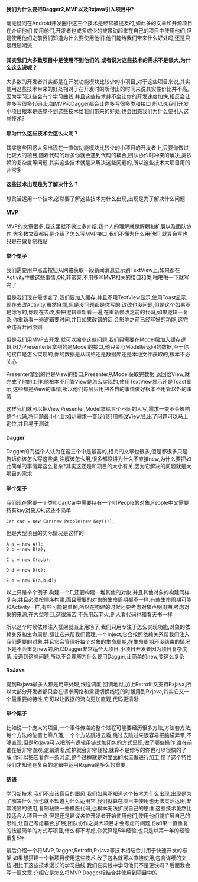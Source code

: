 #### 我们为什么要把Dagger2,MVP以及Rxjava引入项目中?

毫无疑问在Android开发圈中这三个技术是经常被提及的,如此多的文章和开源项目在介绍他们,使用他们,开发者也或多或少的被带动起来在自己的项目中使用他们,但是使用他们之前我们知道为什么要使用他们,他们能给我们带来什么好处吗,还是只是跟随潮流
#### 其实我们大多数项目中是使用不到他们的,或者说对这些技术的需求不是很大,为什么这么说呢？
大多数的开发者其实都是在开发功能模块比较少的小项目,对于这些项目来说,其实使用这些技术带来的好处相对于在开发时的所付出的时间来说其实性价比并不高,因为学习这些会有个学习曲线,并且这些技术并不会让你的开发速度加快,相反会让你多写很多代码,比如MVP和Dagger都会让你多写很多类和接口
所以说我们开发小项目根本是感觉不到这些技术给我们带来的好处,也会困惑我们为什么要引入这些技术?
#### 那为什么这些技术会这么火呢？
其实这些困惑大多出现在一直做功能模块比较少的小项目的开发者上,只要你做过比较大的项目,随着代码的增多你就会遇到代码的耦合,团队协作时冲突的解决,类依赖的复杂度等问题,其实这些技术就是来解决这些问题的,所以这些技术大项目用的非常多
#### 这些技术出现是为了解决什么？
想灵活运用一个技术,必然要了解这些技术为什么出现,出现是为了解决什么问题

#### MVP
MVP的文章很多,我这里就不做过多介绍,我个人的理解就是解耦和扩展以及团队协作,大多数文章都只是介绍了怎么写MVP接口,我们不懂为什么用他们,就算会写也只是在做复制粘贴
#### 举个栗子
我们需要用户点击按钮从网络获取一段新闻消息显示到TextView上,如果都在Activity中做这些事情,OK,非常爽,不用多写MVP相关的接口和类,啪啪啪一下就写完了

但是我们现在需求变了,我们要加入缓存,并且不用TextView显示,使用Toast显示,现在去改Activity,虽然麻烦,但是没问题都是你写的,改改也没问题,但是这个如果不是你写的,你现在去改,要把逻辑重新看一遍,在重新修改之前的代码,如果逻辑一复杂,你重新看一遍逻辑要时间,并且如果改错的话,会影响之前已经写好的功能,这完全违背开闭原则

但是我们用MVP去开发,就可以缩小这些问题,我们只需要在Model层加入缓存逻辑,因为Presenter层拿到的是Model的接口,他只关心Model层返回的数据,至于你的接口是怎么实现的,你的数据是从网络还是数据库还是本地文件获取的,根本不必关心

Presenter拿到的也是View的接口,Presenter从Model获取完数据,返回给View,就完成了他的工作,他根本不用管View是怎么实现的,使用TextView显示还是Toast显示,这些都是View的事情,所以他们每层只用把各自的事情做好根本不用管以外的事情

这样我们就可以把View,Presenter,Model拿给三个不同的人写,需求一变不会影响整个代码,将问题最小化,比如UI需求一变我们只用修改View层,出了问题可以马上定位,并且易于测试

#### Dagger

Dagger的门槛个人认为在这三个中是最高的,相关的文章也很多,但是都很多只是告诉你该怎么写这些类,注解该怎么用,很多都没讲为什么不直接new,为什么要把如此简单的事情弄这么复杂?其实这还是和项目的大小有关,因为它解决的问题就是大项目的需求
#### 举个栗子
我们现在需要一个类叫Car,Car中需要持有一个叫People的对象,People中又需要持有key对象,Ok,这还不简单

```
Car car = new Car(new People(new Key()));
```
但是大型项目的实际情况是这样的

```
A a = new A();
B b = new B(a);

C c = new C(a,b);

D d = new D(c);

E e = new E(a,b,d);
```
以上只是举个例子,构建一个E,还要构建一堆其他的对象,并且其他对象的构建同样复杂,并且必须按顺序构建,而且需要的对象的生命周期都不一样,有些生命周期可能和Activity一样,有些可能是单例,所以在构建的时候还要考虑对象声明周期,考虑对象的来源,在大型项目,这很痛苦,不光用起老火,别人看代码也和看天书一样

所以这个时候依赖注入框架就派上用场了,我们只用专注于怎么实现功能,对象的依赖关系和生命周期,都让它来帮我们管理,一个Inject,它会按照依赖关系帮我们注入我们需要的对象,并且它会管理好每个对象的生命周期,在生命周期还没结束的情况下是不会重复new的,所以Dagger非常适合大项目,小项目开发者因为项目复杂度低,没遇到这些问题,所以不会理解为什么要用Dagger,让简单的new,变这么复杂
#### RxJava
提到Rxjava最多人都是用来处理,线程调度,回调地狱,加上Retrofit又支持Rxjava,所以大部分开发者都只会在请求网络和需要切换线程的时候用到Rxjava,其实它又一个最重要的特性,它可以让数据的流向更加直观,代码更清晰
#### 举个栗子
比如说一个庞大的项目,一个事件传递的整个过程可能要经历很多方法,方法套方法,每个方法的位置七零八落,一个个方法跳进去看,跳过去跳过来很容易把脑袋弄晕,不够直观,但是Rxjava可以把所有逻辑用链式加闭包的方式呈现,做了哪些操作,谁在前谁在后非常直观,逻辑清晰,维护就会非常轻松,就算不是你写的你也可以很快的了解,你可以把它看作一条河流,整个过程就是对里面的水流做进行加工,懂了这个特性我们才知道在复杂的逻辑中运用Rxjava是多么的重要
#### 结语
学习新技术,我们不应该盲目的跟风,我们如果不知道这个技术为什么出现,出现是为了解决什么,我也就不知道为什么运用它,我们就算在项目中使用也无法灵活运用,非常浅显的使用,复制粘贴一些模版代码,也根本无法扩展自己的思维
这些技术虽然比较适合大项目一点,但是还是建议各位开发者开始使用他们,使用他们能扩展自己的思维,让自己考虑耦合,扩展,团队协作之类大项目才会考虑的问题,你如果一直重复的按最简单的方式写项目,什么都不考虑,你就算是5年经验,也只是以第一年的经验重复5年

最后介绍一个将MVP,Dagger,Retrofit,Rxjava等技术相结合并用于快速开发的框架,如果想搭建一个新项目使用这些技术,改了包名就可以直接使用,包含详细的文档,相比于这些技术漫长的学习曲线,我们在实践中学习他们不是更快吗？后面我会写一篇文章,介绍它是怎么将MVP,Dagger相结合并使用到项目中的